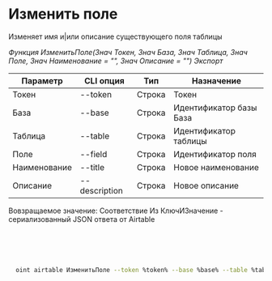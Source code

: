 ﻿---
sidebar_position: 2
---

# Изменить поле
 Изменяет имя и|или описание существующего поля таблицы


*Функция ИзменитьПоле(Знач Токен, Знач База, Знач Таблица, Знач Поле, Знач Наименование = "", Знач Описание = "") Экспорт*

  | Параметр | CLI опция | Тип | Назначение |
  |-|-|-|-|
  | Токен | --token | Строка | Токен |
  | База | --base | Строка | Идентификатор базы База |
  | Таблица | --table | Строка | Идентификатор таблицы |
  | Поле | --field | Строка | Идентификатор поля |
  | Наименование | --title | Строка | Новое наименование |
  | Описание | --description | Строка | Новое описание |

  
  Вовзращаемое значение:   Соответствие Из КлючИЗначение - сериализованный JSON ответа от Airtable

```bsl title="Пример кода"
	

	
```

```sh title="Пример команд CLI"
    
  oint airtable ИзменитьПоле --token %token% --base %base% --table %table% --field %field% --title %title% --description %description%

```


```json title="Результат"



```
